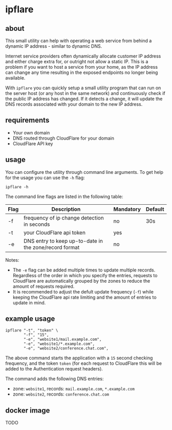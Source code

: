 # ipflare

## about

This small utility can help with operating a web service from behind a dynamic IP address - similar to dynamic DNS.

Internet service providers often dynamically allocate customer IP address and either charge extra for, or outright not allow a static IP. This is a problem if you want to host a service from your home, as the IP address can change any time resulting in the exposed endpoints no longer being available.

With `ipflare` you can quickly setup a small utility program that can run on the server host (or any host in the same network) and continuously check if the public IP address has changed. If it detects a change, it will update the DNS records associated with your domain to the new IP address.

## requirements

   * Your own domain
   * DNS routed through CloudFlare for your domain
   * CloudFlare API key

## usage

You can configure the utility through command line arguments. To get help for the usage you can use the `-h` flag:

```
ipflare -h
```

The command line flags are listed in the following table:

| Flag | Description                                            | Mandatory | Default |
| ---- | ------------------------------------------------------ | --------- | ------- |
| -f   | frequency of ip change detection in seconds            | no        | 30s     |
| -t   | your CloudFlare api token                              | yes       |         |
| -e   | DNS entry to keep up-to-date in the zone/record format | no        |         |


Notes:

   * The `-e` flag can be added multiple times to update multiple records. Regardless of the order in which you specify the entries, requests to CloudFlare are automatically grouped by the zones to reduce the amount of requests required.
   * It is recommended to adjust the defult update frequency (`-f`) while keeping the CloudFlare api rate limiting and the amount of entries to update in mind.


## example usage

```
ipflare "-t", "token" \
        "-f", "15",
        "-e", "website1/mail.example.com",
        "-e", "website1/*.example.com",
        "-e", "website2/conference.chat.com",
```

The above command starts the application with a `15` second checking frequency, and the token `token` (for each request to CloudFlare this will be added to the Authentication request headers).

The command adds the following DNS entries:

   * zone: `website1`, records: `mail.example.com`, `*.example.com`
   * zone: `website2`, records: `conference.chat.com`


## docker image

TODO